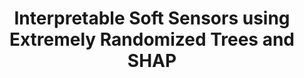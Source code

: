 ---
layout: "publication"
title: "Interpretable Soft Sensors using Extremely Randomized Trees and SHAP"
type: "conference"
order: 177
year: 2023
authors: "Liang Cao, Xiaolu Ji, Yankai Cao, Yupeng Li, Lim C. Siang, Jin Li, Vijay Kumar Pediredla, R. Bhushan Gopaluni"
journal: "In Proceedings of the 22nd IFAC World Congress"
pdf: "2023C2_cao_ifac.pdf"
external_url: "https://www.sciencedirect.com/science/article/pii/S2405896323013058"
thumbnail: "2023C2_cao_ifac.png"
video: https://vimeo.com/849890434
image: "/assets/thumbnails/2023C2_cao_ifac.png"
slides: "2023C2_cao_ifac_slides.pdf"
thumbnail_caption: "Fig. 1: Extremely Randomized Trees structure"
description: "Tree-based ensemble models are easy to implement and have been widely used in various fields. However, they have limitations in industrial process applications since the majority of tree-based ensemble models are prone to over-fitting. In addition, the internal structure of tree-based ensemble models is very complex and the output of the model is also difficult to explain, which makes its application in industrial soft sensors very challenging. The purpose of this work is to build accurate and interpretable soft sensors for industrial processes. First, to deal with overfitting, a robust tree-based ensemble model and extremely randomized trees are used to build accurate soft sensors. Then, to improve model interpretability, an interpretable machine learning algorithm, namely Shapely additive explanation, is used to infer the global and local contributions of each feature to the predictions. Finally, the effectiveness of the proposed algorithms is validated on real industrial fluid catalytic cracker unit data."
---